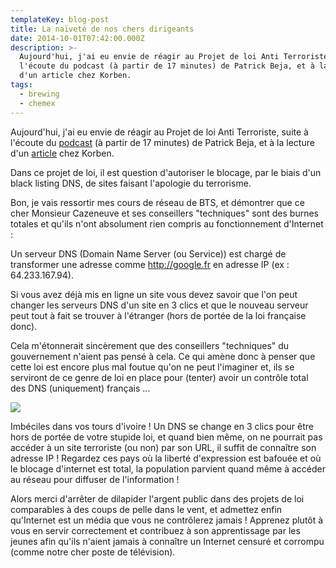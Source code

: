```yaml
---
templateKey: blog-post
title: La naïveté de nos chers dirigeants
date: 2014-10-01T07:42:00.000Z
description: >-
  Aujourd'hui, j'ai eu envie de réagir au Projet de loi Anti Terroriste, suite à
  l'écoute du podcast (à partir de 17 minutes) de Patrick Beja, et à la lecture
  d'un article chez Korben.
tags:
  - brewing
  - chemex
---
```

Aujourd'hui, j'ai eu envie de réagir au Projet de loi Anti Terroriste, suite à l'écoute du [podcast](http://frenchspin.com/2014/09/rdv-tech-142-kindles-iphones-6/) (à partir de 17 minutes) de Patrick Beja, et à la lecture d'un [article](http://korben.info/bonjour-genie.html) chez Korben.

Dans ce projet de loi, il est question d'autoriser le blocage, par le biais d'un black listing DNS, de sites faisant l'apologie du terrorisme.

Bon, je vais ressortir mes cours de réseau de BTS, et démontrer que ce cher Monsieur Cazeneuve et ses conseillers "techniques" sont des burnes totales et qu'ils n'ont absolument rien compris au fonctionnement d'Internet :

Un serveur DNS (Domain Name Server (ou Service)) est chargé de transformer une adresse comme http://google.fr en adresse IP (ex : 64.233.167.94).

Si vous avez déjà mis en ligne un site vous devez savoir que l'on peut changer les serveurs DNS d'un site en 3 clics et que le nouveau serveur peut tout à fait se trouver à l'étranger (hors de portée de la loi française donc).

Cela m'étonnerait sincèrement que des conseillers "techniques" du gouvernement n'aient pas pensé à cela. Ce qui amène donc à penser que cette loi est encore plus mal foutue qu'on ne peut l'imaginer et, ils se serviront de ce genre de loi en place pour (tenter) avoir un contrôle total des DNS (uniquement) français ...

![](https://imgflip.com/readImage?iid=412211)

Imbéciles dans vos tours d'ivoire ! Un DNS se change en 3 clics pour être hors de portée de votre stupide loi, et quand bien même, on ne pourrait pas accéder à un site terroriste (ou non) par son URL, il suffit de connaître son adresse IP ! Regardez ces pays où la liberté d'expression est bafouée et où le blocage d'internet est total, la population parvient quand même à accéder au réseau pour diffuser de l'information !

Alors merci d'arrêter de dilapider l'argent public dans des projets de loi comparables à des coups de pelle dans le vent, et admettez enfin qu'Internet est un média que vous ne contrôlerez jamais ! Apprenez plutôt à vous en servir correctement et contribuez à son apprentissage par les jeunes afin qu'ils n'aient jamais à connaître un Internet censuré et corrompu (comme notre cher poste de télévision).
